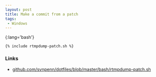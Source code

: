 ```yaml
---
layout: post
title: Make a commit from a patch
tags:
 - Windows
---
```


{:lang='bash'}
~~~
{% include rtmpdump-patch.sh %}
~~~

### Links
* [github.com/svnpenn/dotfiles/blob/master/bash/rtmpdump-patch.sh][g]

[g]:http://github.com/svnpenn/dotfiles/blob/master/bash/rtmpdump-patch.sh